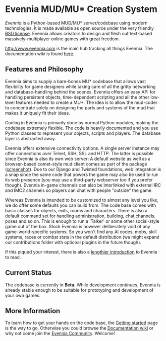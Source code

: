 Evennia MUD/MU\* Creation System
================================

*Evennia* is a Python-based MUD/MU\* server/codebase using modern technologies. It is made available as open source under the very friendly [BSD license](https://github.com/evennia/evennia/wiki/Licensing). Evennia allows creators to design and flesh out text-based massively-multiplayer online games with great freedom.

http://www.evennia.com is the main hub tracking all things Evennia. The documentation wiki is found [here](https://github.com/evennia/evennia/wiki).

Features and Philosophy
-----------------------

Evennia aims to supply a bare-bones MU\* codebase that allows vast flexibility for game designers while taking care of all the gritty networking and database-handling behind the scenes. Evennia offers an easy API for handling persistent objects, time-dependent scripting and all the other low-level features needed to create a MU\*. The idea is to allow the mud-coder to concentrate solely on designing the parts and systems of the mud that makes it uniquely fit their ideas.

Coding in Evennia is primarily done by normal Python modules, making the codebase extremely flexible. The code is heavily documented and you use Python classes to represent your objects, scripts and players. The database layer is abstracted away.

Evennia offers extensive connectivity options. A single server instance may offer connections over Telnet, SSH, SSL and HTTP. The latter is possible since Evennia is also its own web server: A default website as well as a browser-based comet-style mud client comes as part of the package ([screenshot](https://github.com/evennia/evennia/wiki/Screenshot)). Due to our Django and Twisted foundations, web integration is a snap since the same code that powers the game may also be used to run its web presence (you may use a third-party webserver too if you prefer though). Evennia in-game channels can also be interlinked with external IRC and IMC2 channels so players can chat with people "outside" the game.

Whereas Evennia is intended to be customized to almost any level you like, we do offer some defaults you can build from. The code base comes with basic classes for objects, exits, rooms and characters. There is also a default command set for handling administration, building, chat channels, poses and so on. This is enough to run a 'Talker' or some other social-style game out of the box. Stock Evennia is however deliberately void of any game-world-specific systems. So you won't find any AI codes, mobs, skill systems, races or combat stats in the default distribution (we might expand our contributions folder with optional plugins in the future though).

If this piqued your interest, there is also a [lengthier introduction](https://github.com/evennia/evennia/wiki/Evennia-Introduction) to Evennia to read.

Current Status
--------------

The codebase is currently in **Beta**. While development continues, Evennia is already stable enough to be suitable for prototyping and development of your own games.

More Information
----------------

To learn how to get your hands on the code base, the [Getting started](https://github.com/evennia/evennia/wiki/Getting-Started) page is the way to go. Otherwise you could browse the [Documentation wiki](https://github.com/evennia/evennia/wiki) or why not come join the [Evennia Community](http://www.evennia.com). Welcome! 
